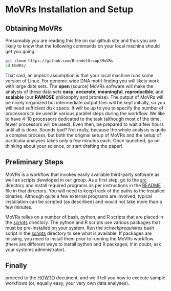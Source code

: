 # MoVRs Installation and Setup

## Obtaining MoVRs

Presumably you are reading this file on our github site and thus you are
likely to know that the following commands on your local machine should get
you going:

```bash
git clone https://github.com/BrendelGroup/MoVRs
cd MoVRs/
```

That said, an implicit assumption is that your local machine runs some version
of Linux.  For genome-wide DNA motif finding you will likely work with large
date sets.  The __open__ (source) MoVRs software will make the analysis of these
data sets __easy__, __accurate__, __meaningful__, __reproducible__, and
__scalable__ (our __RAMOSE__ philosophy and promise).  The output of MoVRs will
be nicely organized but intermediate output files will be kept initially, so you
will need sufficient disk space.  It will be up to you to specify the number of
processors to be used in various parallel steps during the workflow.  We like to
have 4-10 processors dedicated to the task (although most of the time, fewer
processors will be used).  Even then, be prepared to wait a few hours until all
is done.  Sounds bad?  Not really, because the whole analysis is quite a complex
process, but both the original setup of MoVRs and the setup of particular
analyses takes only a few minutes each.  Once launched, go on thinking about
your science, or start drafting the paper!

## Preliminary Steps

MoVRs is a workflow that invokes easily available third-party software as well
as scripts developed in our group.  As a first step, go to the [src](./src)
directory and install required programs as per instructions in the
[README](./src/README.md) file in that directory.  You will need to keep
track of the paths to the installed binaries.  Although quite a few external
programs are involved, typical installation can be scripted (as described) and
would not take more than a few minutes.

MoVRs relies on a number of bash, python, and R scripts that are placed in
the [scripts](./scripts) directory.  The python and R scripts use various
packages that must be pre-installed on your system.  Run the
_xcheckprequisites_ bash script in the [scripts](./scripts) directory to see
what is available.  If packages are missing, you need to install them prior to
running the MoVRs workflow (there are different ways to install python and R
packages; if in doubt, ask your systems administrator).

## Finally

proceed to the [HOWTO](./HOWTO.md) document, and we'll tell you how to execute
sample workflows (or, equally easy, your very own data analyses).
